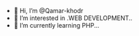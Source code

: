 - 👋 Hi, I’m @Qamar-khodr
- 👀 I’m interested in .WEB DEVELOPMENT..
- 🌱 I’m currently learning PHP...

<!---
Qamar-khodr/Qamar-khodr is a ✨ special ✨ repository because its `README.md` (this file) appears on your GitHub profile.
You can click the Preview link to take a look at your changes.
--->
